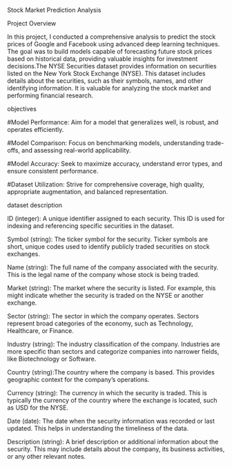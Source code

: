Stock Market Prediction Analysis

Project Overview

In this project, I conducted a comprehensive analysis to predict the stock prices of Google and Facebook using advanced deep learning techniques. The goal was to build models capable of forecasting future stock prices based on historical data, providing valuable insights for investment decisions.The NYSE Securities dataset provides information on securities listed on the New York Stock Exchange (NYSE). This dataset includes details about the securities, such as their symbols, names, and other identifying information. It is valuable for analyzing the stock market and performing financial research.

objectives

#Model Performance: Aim for a model that generalizes well, is robust, and operates efficiently.

#Model Comparison: Focus on benchmarking models, understanding trade-offs, and assessing real-world applicability.

#Model Accuracy: Seek to maximize accuracy, understand error types, and ensure consistent performance.

#Dataset Utilization: Strive for comprehensive coverage, high quality, appropriate augmentation, and balanced representation.

dataset description

ID (integer): A unique identifier assigned to each security. This ID is used for indexing and referencing specific securities in the dataset.

Symbol (string): The ticker symbol for the security. Ticker symbols are short, unique codes used to identify publicly traded securities on stock exchanges.

Name (string): The full name of the company associated with the security. This is the legal name of the company whose stock is being traded.

Market (string): The market where the security is listed. For example, this might indicate whether the security is traded on the NYSE or another exchange.

Sector (string): The sector in which the company operates. Sectors represent broad categories of the economy, such as Technology, Healthcare, or Finance.

Industry (string): The industry classification of the company. Industries are more specific than sectors and categorize companies into narrower fields, like Biotechnology or Software.

Country (string):The country where the company is based. This provides geographic context for the company’s operations.

Currency (string): The currency in which the security is traded. This is typically the currency of the country where the exchange is located, such as USD for the NYSE.

Date (date): The date when the security information was recorded or last updated. This helps in understanding the timeliness of the data.

Description (string): A brief description or additional information about the security. This may include details about the company, its business activities, or any other relevant notes.


